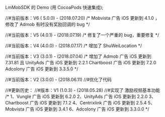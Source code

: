 LmMobSDK 的 Demo (用 CocoaPods 快速集成);

//#当前版本：V6 ( 5.0.0)  -  (2018.07.20)
/*
   Mobvista    广告 iOS 更新到 4.1.0 ，修改了 Admob 有时没有奖励回调的 bug
*/

//#当前版本：V5 (4.0.1)  -  (2018.07.19)
/*
修复了一个严重的 bug，重要修复
*/

//#当前版本：V4 (4.0.0)  -  (2018.07.17)
/*
增加了 ShuWeiLocation
*/

//#当前版本：V3 (3.0.1)  -   (2018.07.04)
/*
增加了 Admob     广告 iOS 更新到  7.31.81  且
UnityAds    广告 iOS 更新到 2.2.1
Chartboost 广告 iOS 更新到 7.2.0
Adcolony    广告 iOS 更新到 3.3.5.0
*/

//#当前版本：V2 (3.0.0)  -  (2018.06.11)
//#优化了代码

//#更新历史：
//#版本：V1 (1.0.3)   -   (2018.05.28)
//#实现了  激励视频基本功能
/*
1、Vungle       广告 iOS 更新到 6.2.0
2、UnityAds    广告 iOS 更新到 2.2.0
3、Chartboost 广告 iOS 更新到 7.1.2
4、Centrixlink  广告 iOS 更新到 2.5.4
5、Mobvista    广告 iOS 更新到 3.4.1
6、Adcolony    广告 iOS 更新到 3.3.0.0
*/
